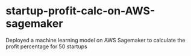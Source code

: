# startup-profit-calc-on-AWS-sagemaker
Deployed a machine learning model on AWS Sagemaker to calculate the profit percentage for 50 startups

